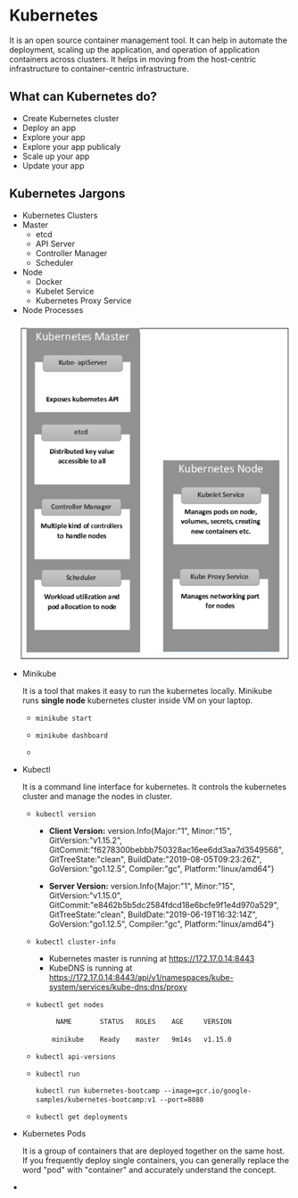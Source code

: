 # Kubernetes

It is an open source container management tool. It can help in automate the deployment, scaling up the application, and operation of application containers across clusters. It helps in moving from the host-centric infrastructure to container-centric infrastructure.

## What can Kubernetes do?
-   Create Kubernetes cluster
-   Deploy an app
-   Explore your app
-   Explore your app publicaly
-   Scale up your app
-   Update your app


## Kubernetes Jargons
-   Kubernetes Clusters
-   Master
    -   etcd
    -   API Server
    -   Controller Manager
    -   Scheduler
-   Node
    -   Docker
    -   Kubelet Service
    -   Kubernetes Proxy Service
-   Node Processes

![alt text](https://github.com/konicapatait/kubernetes/blob/master/images/kubernetes-arch.png "kubernetes Components")

-   Minikube

    It is a tool that makes it easy to run the kubernetes locally. Minikube runs **single node** kubernetes cluster inside VM on your laptop.

    -   `minikube start`

    -   `minikube dashboard`

    -   

-   Kubectl

    It is a command line interface for kubernetes. It controls the kubernetes cluster and manage the nodes in cluster.

    -   `kubectl version`

        -   <b>Client Version:</b> version.Info{Major:"1", Minor:"15", GitVersion:"v1.15.2", GitCommit:"f6278300bebbb750328ac16ee6dd3aa7d3549568", GitTreeState:"clean", BuildDate:"2019-08-05T09:23:26Z", GoVersion:"go1.12.5", Compiler:"gc", Platform:"linux/amd64"}

        -   <b>Server Version:</b> version.Info{Major:"1", Minor:"15", GitVersion:"v1.15.0", GitCommit:"e8462b5b5dc2584fdcd18e6bcfe9f1e4d970a529", GitTreeState:"clean", BuildDate:"2019-06-19T16:32:14Z", GoVersion:"go1.12.5", Compiler:"gc", Platform:"linux/amd64"}

    -   `kubectl cluster-info`
    
        -   Kubernetes master is running at https://172.17.0.14:8443
        -   KubeDNS is running at https://172.17.0.14:8443/api/v1/namespaces/kube-system/services/kube-dns:dns/proxy

    -   `kubectl get nodes`

                 NAME       STATUS   ROLES    AGE     VERSION

                minikube    Ready    master   9m14s   v1.15.0 
    
    -   `kubectl api-versions`

    -   `kubectl run`
    
            kubectl run kubernetes-bootcamp --image=gcr.io/google-samples/kubernetes-bootcamp:v1 --port=8080
            
    -   `kubectl get deployments`

-   Kubernetes Pods

    It is a group of containers that are deployed together on the same host. If you frequently deploy single containers, you can generally replace the word "pod" with "container" and accurately understand the concept.

-   